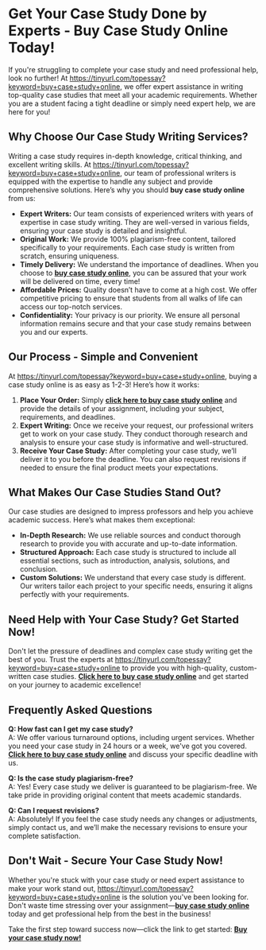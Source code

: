 # Get Your Case Study Done by Experts - Buy Case Study Online Today!

If you're struggling to complete your case study and need professional help, look no further! At https://tinyurl.com/topessay?keyword=buy+case+study+online, we offer expert assistance in writing top-quality case studies that meet all your academic requirements. Whether you are a student facing a tight deadline or simply need expert help, we are here for you!

## Why Choose Our Case Study Writing Services?

Writing a case study requires in-depth knowledge, critical thinking, and excellent writing skills. At https://tinyurl.com/topessay?keyword=buy+case+study+online, our team of professional writers is equipped with the expertise to handle any subject and provide comprehensive solutions. Here’s why you should **buy case study online** from us:

- **Expert Writers:** Our team consists of experienced writers with years of expertise in case study writing. They are well-versed in various fields, ensuring your case study is detailed and insightful.
- **Original Work:** We provide 100% plagiarism-free content, tailored specifically to your requirements. Each case study is written from scratch, ensuring uniqueness.
- **Timely Delivery:** We understand the importance of deadlines. When you choose to [**buy case study online**](https://tinyurl.com/topessay?keyword=buy+case+study+online), you can be assured that your work will be delivered on time, every time!
- **Affordable Prices:** Quality doesn’t have to come at a high cost. We offer competitive pricing to ensure that students from all walks of life can access our top-notch services.
- **Confidentiality:** Your privacy is our priority. We ensure all personal information remains secure and that your case study remains between you and our experts.

## Our Process - Simple and Convenient

At https://tinyurl.com/topessay?keyword=buy+case+study+online, buying a case study online is as easy as 1-2-3! Here’s how it works:

1. **Place Your Order:** Simply [**click here to buy case study online**](https://tinyurl.com/topessay?keyword=buy+case+study+online) and provide the details of your assignment, including your subject, requirements, and deadlines.
2. **Expert Writing:** Once we receive your request, our professional writers get to work on your case study. They conduct thorough research and analysis to ensure your case study is informative and well-structured.
3. **Receive Your Case Study:** After completing your case study, we’ll deliver it to you before the deadline. You can also request revisions if needed to ensure the final product meets your expectations.

## What Makes Our Case Studies Stand Out?

Our case studies are designed to impress professors and help you achieve academic success. Here’s what makes them exceptional:

- **In-Depth Research:** We use reliable sources and conduct thorough research to provide you with accurate and up-to-date information.
- **Structured Approach:** Each case study is structured to include all essential sections, such as introduction, analysis, solutions, and conclusion.
- **Custom Solutions:** We understand that every case study is different. Our writers tailor each project to your specific needs, ensuring it aligns perfectly with your requirements.

## Need Help with Your Case Study? Get Started Now!

Don't let the pressure of deadlines and complex case study writing get the best of you. Trust the experts at https://tinyurl.com/topessay?keyword=buy+case+study+online to provide you with high-quality, custom-written case studies. [**Click here to buy case study online**](https://tinyurl.com/topessay?keyword=buy+case+study+online) and get started on your journey to academic excellence!

## Frequently Asked Questions

**Q: How fast can I get my case study?**  
A: We offer various turnaround options, including urgent services. Whether you need your case study in 24 hours or a week, we've got you covered. [**Click here to buy case study online**](https://tinyurl.com/topessay?keyword=buy+case+study+online) and discuss your specific deadline with us.

**Q: Is the case study plagiarism-free?**  
A: Yes! Every case study we deliver is guaranteed to be plagiarism-free. We take pride in providing original content that meets academic standards.

**Q: Can I request revisions?**  
A: Absolutely! If you feel the case study needs any changes or adjustments, simply contact us, and we’ll make the necessary revisions to ensure your complete satisfaction.

## Don't Wait - Secure Your Case Study Now!

Whether you're stuck with your case study or need expert assistance to make your work stand out, https://tinyurl.com/topessay?keyword=buy+case+study+online is the solution you've been looking for. Don't waste time stressing over your assignment—[**buy case study online**](https://tinyurl.com/topessay?keyword=buy+case+study+online) today and get professional help from the best in the business!

Take the first step toward success now—click the link to get started: [**Buy your case study now!**](https://tinyurl.com/topessay?keyword=buy+case+study+online)
